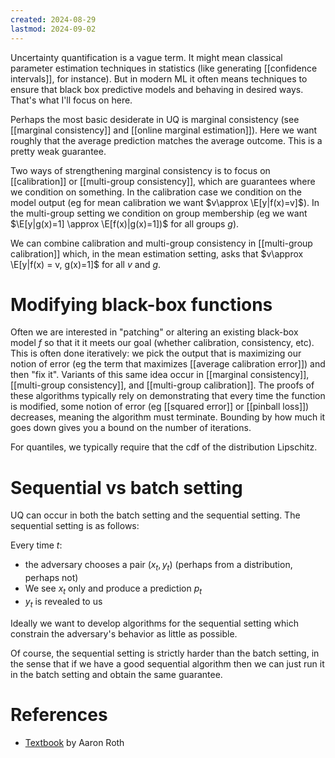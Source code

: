 ```yaml
---
created: 2024-08-29
lastmod: 2024-09-02
---
```


Uncertainty quantification is a vague term. It might mean classical parameter estimation techniques in statistics (like generating [[confidence intervals]], for instance). But in modern ML it often means techniques to ensure that black box predictive models and behaving in desired ways. That's what I'll focus on here. 

Perhaps the most basic desiderate in UQ is marginal consistency (see [[marginal consistency]] and [[online marginal estimation]]). Here we want roughly that the average prediction matches the average outcome. This is a pretty weak guarantee. 

Two ways of strengthening marginal consistency is to focus on [[calibration]] or [[multi-group consistency]], which are guarantees where we condition on something. In the calibration case we condition on the model output (eg for mean calibration we want $v\approx \E[y|f(x)=v]$). In the multi-group setting we condition on group membership (eg we want $\E[y|g(x)=1] \approx \E[f(x)|g(x)=1])$ for all groups $g$). 

We can combine calibration and multi-group consistency in [[multi-group calibration]] which, in the mean estimation setting, asks that $v\approx \E[y|f(x) = v, g(x)=1]$ for all $v$ and $g$. 

# Modifying black-box functions 

Often we are interested in "patching" or altering an existing black-box model $f$ so that it it meets our goal (whether calibration, consistency, etc). This is often done iteratively: we pick the output that is maximizing our notion of error (eg the term that maximizes [[average calibration error]]) and then "fix it". Variants of this same idea occur in [[marginal consistency]], [[multi-group consistency]], and [[multi-group calibration]]. The proofs of these algorithms typically rely on demonstrating that every time the function is modified, some notion of error (eg [[squared error]] or [[pinball loss]]) decreases, meaning the algorithm must terminate. Bounding by how much it goes down gives you a bound on the number of iterations. 

For quantiles, we typically require that the cdf of the distribution Lipschitz.  


# Sequential vs batch setting 

UQ can occur in both the batch setting and the sequential setting. The sequential setting is as follows: 

Every time $t$:  
- the adversary chooses a pair $(x_t,y_t)$ (perhaps from a distribution, perhaps not)
- We see $x_t$ only and produce a prediction $p_t$ 
- $y_t$ is revealed to us 

Ideally we want to develop algorithms for the sequential setting which constrain the adversary's behavior as little as possible. 

Of course, the sequential setting is strictly harder than the batch setting, in the sense that if we have a good sequential algorithm then we can just run it in the batch setting and obtain the same guarantee. 


# References 
- [Textbook](https://www.cis.upenn.edu/~aaroth/uncertainty-notes.pdf) by Aaron Roth 